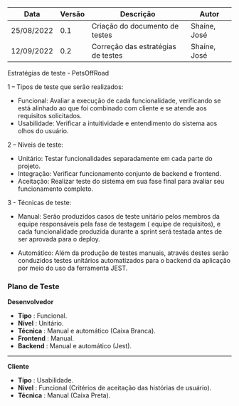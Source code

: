 | Data | Versão | Descrição | Autor |
|--------|-----------|---------------|---------|
| 25/08/2022 | 0.1 | Criação do documento de testes | Shaíne, José|
| 12/09/2022 | 0.2 | Correção das estratégias de testes | Shaíne, José|


Estratégias de teste - PetsOffRoad

1 – Tipos de teste que serão realizados:

- Funcional: Avaliar a execução de cada funcionalidade, verificando se está alinhado ao que foi combinado com cliente e se atende aos requisitos solicitados.
- Usabilidade: Verificar a intuitividade e entendimento do sistema aos olhos do usuário.

2 – Niveis de teste:

- Unitário: Testar funcionalidades separadamente em cada parte do projeto.
- Integração: Verificar funcionamento conjunto de backend e frontend.
- Aceitação: Realizar teste do sistema em sua fase final para avaliar seu funcionamento completo.

3 - Técnicas de teste:

- Manual: Serão produzidos casos de teste unitário pelos membros da equipe responsáveis pela fase de testagem ( equipe de requisitos), e cada funcionalidade produzida durante a sprint será testada antes de ser aprovada para o deploy.

- Automático: Além da produção de testes manuais, através destes serão conduzidos testes unitários automatizados para o backend da aplicação por meio do uso da ferramenta JEST.


### Plano de Teste

**Desenvolvedor**
- **Tipo** : Funcional.
- **Nível** : Unitário.
- **Técnica** : Manual e automático (Caixa Branca).
- **Frontend** : Manual.
- **Backend** : Manual e automático (Jest).
--------------------------------------------------------------------

**Cliente**
- **Tipo** : Usabilidade.
- **Nível** : Funcional (Critérios de aceitação das histórias de usuário).
- **Técnica** : Manual (Caixa Preta).
